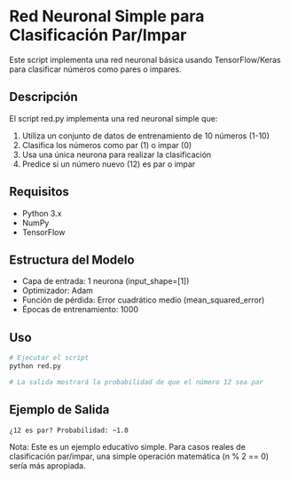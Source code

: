 # Red Neuronal Simple para Clasificación Par/Impar

Este script implementa una red neuronal básica usando TensorFlow/Keras para clasificar números como pares o impares.

## Descripción

El script red.py implementa una red neuronal simple que:

1. Utiliza un conjunto de datos de entrenamiento de 10 números (1-10)
2. Clasifica los números como par (1) o impar (0)
3. Usa una única neurona para realizar la clasificación
4. Predice si un número nuevo (12) es par o impar

## Requisitos

- Python 3.x
- NumPy
- TensorFlow

## Estructura del Modelo

- Capa de entrada: 1 neurona (input_shape=[1])
- Optimizador: Adam
- Función de pérdida: Error cuadrático medio (mean_squared_error)
- Épocas de entrenamiento: 1000

## Uso

```python
# Ejecutar el script
python red.py

# La salida mostrará la probabilidad de que el número 12 sea par
```

## Ejemplo de Salida

```
¿12 es par? Probabilidad: ~1.0
```

Nota: Este es un ejemplo educativo simple. Para casos reales de clasificación par/impar, una simple operación matemática (n % 2 == 0) sería más apropiada.